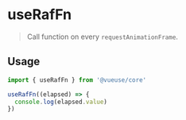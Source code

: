 # useRafFn

> Call function on every `requestAnimationFrame`.

## Usage

```js
import { useRafFn } from '@vueuse/core'

useRafFn((elapsed) => {
  console.log(elapsed.value)
})
```
